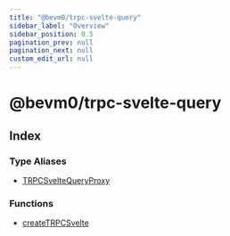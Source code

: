 ```yaml
---
title: "@bevm0/trpc-svelte-query"
sidebar_label: "Overview"
sidebar_position: 0.5
pagination_prev: null
pagination_next: null
custom_edit_url: null
---
```


# @bevm0/trpc-svelte-query

## Index

### Type Aliases

- [TRPCSvelteQueryProxy](types/TRPCSvelteQueryProxy.md)

### Functions

- [createTRPCSvelte](functions/createTRPCSvelte.md)
